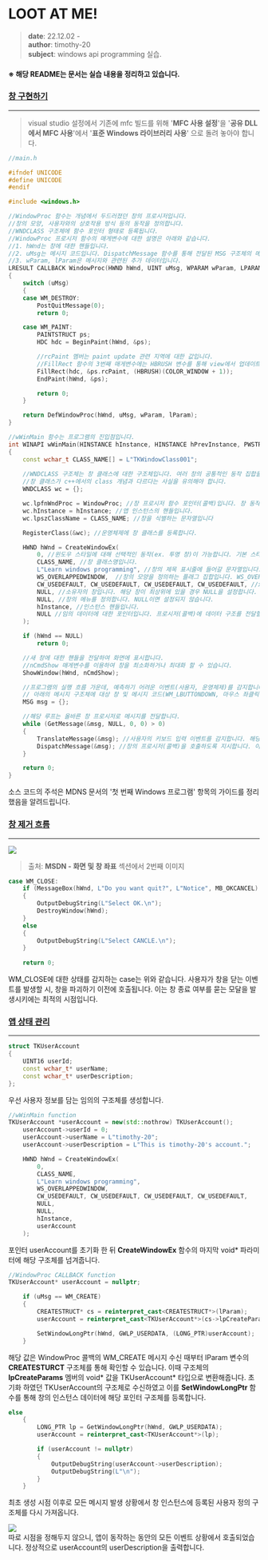 # LOOT AT ME!

> **date**: 22.12.02 - <br>
> **author**: timothy-20 <br>
> **subject**: windows api programming 실습.

#### ※ 해당 README는 문서는 실습 내용을 정리하고 있습니다.

### [창 구현하기](https://learn.microsoft.com/ko-kr/windows/win32/learnwin32/your-first-windows-program)

---

> visual studio 설정에서 기존에 mfc 빌드를 위해 '**MFC 사용 설정**'을
> '**공유 DLL에서 MFC 사용**'에서 '**표준 Windows 라이브러리 사용**' 으로 돌려 놓아야 합니다.

```c++
//main.h

#ifndef UNICODE
#define UNICODE
#endif

#include <windows.h>

//WindowProc 함수는 개념에서 두드러졌던 창의 프로시저입니다.
//창의 모양, 사용자와의 상호작용 방식 등의 동작을 정의합니다.
//WNDCLASS 구조체에 함수 포인터 형태로 등록됩니다.
//WindowProc 프로시저 함수의 매게변수에 대한 설명은 아래와 같습니다.
//1. hWnd는 창에 대한 핸들입니다.
//2. uMsg는 메시지 코드입니다. DispatchMessage 함수를 통해 전달된 MSG 구조체의 메시지 코드가 맞습니다.
//3. wParam, lParam은 메시지와 관련된 추가 데이터입니다.
LRESULT CALLBACK WindowProc(HWND hWnd, UINT uMsg, WPARAM wParam, LPARAM lParam) //CALLBACK은 함수에 대한 호출 규칙입니다.
{
	switch (uMsg)
	{
	case WM_DESTROY:
		PostQuitMessage(0);
		return 0;

	case WM_PAINT:
		PAINTSTRUCT ps;
		HDC hdc = BeginPaint(hWnd, &ps);

        //rcPaint 멤버는 paint update 관련 지역에 대한 값입니다.
        //FillRect 함수의 3번째 매게변수에는 HBRUSH 변수를 통해 view에서 업데이트 될 색상을 지정합니다.
		FillRect(hdc, &ps.rcPaint, (HBRUSH)(COLOR_WINDOW + 1));
		EndPaint(hWnd, &ps);

		return 0;
	}

	return DefWindowProc(hWnd, uMsg, wParam, lParam);
}

//wWinMain 함수는 프로그램의 진입점입니다.
int WINAPI wWinMain(HINSTANCE hInstance, HINSTANCE hPrevInstance, PWSTR pCmdLine, int nCmdShow)
{
	const wchar_t CLASS_NAME[] = L"TKWindowClass001";
    
    //WNDCLASS 구조체는 창 클래스에 대한 구조체입니다. 여러 창의 공통적인 동작 집합을 정의합니다.
    //창 클래스가 c++에서의 class 개념과 다르다는 사실을 유의해야 합니다.
	WNDCLASS wc = {};

	wc.lpfnWndProc = WindowProc; //창 프로시저 함수 포인터(콜백)입니다. 창 동작의 대부분을 정의합니다.
	wc.hInstance = hInstance; //앱 인스턴스의 핸들입니다.
	wc.lpszClassName = CLASS_NAME; //창을 식별하는 문자열입니다

	RegisterClass(&wc); //운영체제에 창 클래스를 등록합니다.

	HWND hWnd = CreateWindowEx(
		0, //윈도우 스타일에 대해 선택적인 동작(ex. 투명 창)이 가능합니다. 기본 스타일은 0을 설정합니다.
		CLASS_NAME, //창 클래스명입니다.
		L"Learn windows programming", //창의 제목 표시줄에 들어갈 문자열입니다.
		WS_OVERLAPPEDWINDOW,  //창의 모양을 정의하는 플래그 집합입니다. WS_OVERLAPPEDWINDOW는 모든 창의 일반적인 스타일이 전부 정의되어 있습니다.
		CW_USEDEFAULT, CW_USEDEFAULT, CW_USEDEFAULT, CW_USEDEFAULT, //x, y, cx, cy, 위치 및 크기에 대한 정의입니다.
		NULL, //소유자의 창입니다. 해당 창이 최상위에 있을 경우 NULL을 설정합니다.
		NULL, //창의 메뉴를 정의합니다. NULL이면 설정되지 않습니다.
		hInstance, //인스턴스 핸들입니다.
		NULL //임의 데이터에 대한 포인터입니다. 프로시저(콜백)에 데이터 구조를 전달할 수 있습니다.
	);

	if (hWnd == NULL) 
		return 0;

    //새 창에 대한 핸들을 전달하여 화면에 표시합니다.
    //nCmdShow 매게변수를 이용하여 창을 최소화하거나 최대화 할 수 있습니다.
	ShowWindow(hWnd, nCmdShow);

    //프로그램의 실행 흐름 가운데, 예측하기 어려운 이벤트(사용자, 운영체제)를 감지합니다.
    // 아래의 메시지 구조체에 대상 창 및 메시지 코드(WM_LBUTTONDOWN, 마우스 좌클릭에 대한 코드)가 포함됩니다.
	MSG msg = {};

    //해당 루프는 올바른 창 프로시저로 메시지를 전달합니다.
	while (GetMessage(&msg, NULL, 0, 0) > 0)
	{
		TranslateMessage(&msg); //사용자의 키보드 입력 이벤트를 감지합니다. 해당 함수는 DispatchMessage보다 먼저 발생해야 합니다.
		DispatchMessage(&msg); //창의 프로시저(콜백)을 호출하도록 지시합니다. 이때 GetMessage 통해 받았던(msg 구조체에 담긴) 이벤트를 프로시저에 전달합니다.
	}

	return 0;
}
```

소스 코드의 주석은 MDNS 문서의 '첫 번째 Windows 프로그램' 항목의 가이드를 정리했음을 알려드립니다.

### [창 제거 흐름](https://learn.microsoft.com/ko-kr/windows/win32/learnwin32/closing-the-window)

---

<img src="public/window-close-flow.png">

> 출처: **MSDN - 화면 및 창 좌표** 섹션에서 2번째 이미지 

```c++
case WM_CLOSE:
    if (MessageBox(hWnd, L"Do you want quit?", L"Notice", MB_OKCANCEL) == IDOK)
    {
        OutputDebugString(L"Select OK.\n");
        DestroyWindow(hWnd);
    }
    else
    {
        OutputDebugString(L"Select CANCLE.\n");
    }
			
    return 0;
```
WM_CLOSE에 대한 상태를 감지하는 case는 위와 같습니다.
사용자가 창을 닫는 이벤트를 발생할 시, 창을 파괴하기 이전에 호출됩니다. 이는 창 종료 여부를 묻는 모달을 발생시키에는 최적의 시점입니다.

### [앱 상태 관리](https://learn.microsoft.com/ko-kr/windows/win32/learnwin32/managing-application-state-)

---

```c++
struct TKUserAccount
{
	UINT16 userId;
	const wchar_t* userName;
	const wchar_t* userDescription;
};
```

우선 사용자 정보를 담는 임의의 구조체를 생성합니다.

```c++
//wWinMain function
TKUserAccount *userAccount = new(std::nothrow) TKUserAccount();
	userAccount->userId = 0;
	userAccount->userName = L"timothy-20";
	userAccount->userDescription = L"This is timothy-20's account.";

	HWND hWnd = CreateWindowEx(
		0,
		CLASS_NAME,
		L"Learn windows programming",
		WS_OVERLAPPEDWINDOW,
		CW_USEDEFAULT, CW_USEDEFAULT, CW_USEDEFAULT, CW_USEDEFAULT,
		NULL,
		NULL,
		hInstance,
		userAccount
	);
```

포인터 userAccount를 초기화 한 뒤 **CreateWindowEx** 함수의 마지막 void* 파라미터에 해당 구조체를 넘겨줍니다.

```c++
//WindowProc CALLBACK function
TKUserAccount* userAccount = nullptr;

	if (uMsg == WM_CREATE)
	{
		CREATESTRUCT* cs = reinterpret_cast<CREATESTRUCT*>(lParam);
		userAccount = reinterpret_cast<TKUserAccount*>(cs->lpCreateParams);

		SetWindowLongPtr(hWnd, GWLP_USERDATA, (LONG_PTR)userAccount);
	}
```
해당 값은 WindowProc 콜백의 WM_CREATE 메시지 수신 때부터 lParam 변수의 **CREATESTURCT** 구조체를 통해 확인할 수 있습니다. 
이때 구조체의 **lpCreateParams** 멤버의 void* 값을 TKUserAccount* 타입으로 변환해줍니다.
초기화 하였던 TKUserAccount의 구조체로 수신하였고 이를 **SetWindowLongPtr** 함수를 통해 창의 인스턴스 데이터에 해당 포인터 구조체를 등록합니다.

```c++
else 
	{
		LONG_PTR lp = GetWindowLongPtr(hWnd, GWLP_USERDATA);
		userAccount = reinterpret_cast<TKUserAccount*>(lp);

		if (userAccount != nullptr)
		{
			OutputDebugString(userAccount->userDescription);
			OutputDebugString(L"\n");
		}
	}
```
최초 생성 시점 이후로 모든 메시지 발생 상황에서 창 인스턴스에 등록된 사용자 정의 구조체를 다시 가져옵니다.

<img src="public/result-screenshot/debug-result-221202-01.PNG"><br>
따로 시점을 정해두지 않으니, 앱이 동작하는 동안의 모든 이벤트 상황에서 호출되었습니다. 정상적으로 userAccount의 userDescription을 출력합니다.
